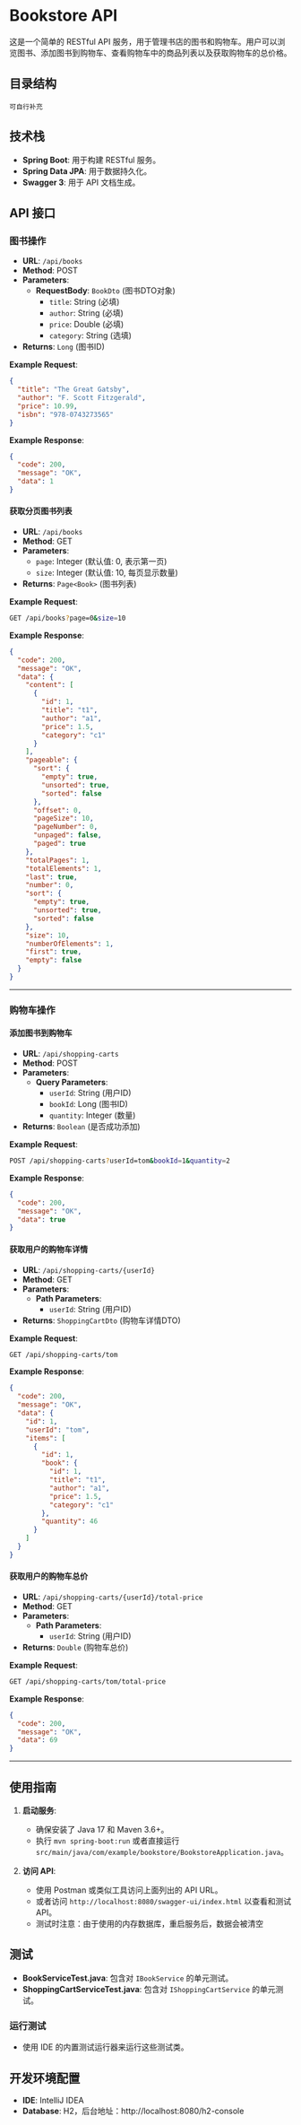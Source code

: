 # Bookstore API

这是一个简单的 RESTful API 服务，用于管理书店的图书和购物车。用户可以浏览图书、添加图书到购物车、查看购物车中的商品列表以及获取购物车的总价格。

## 目录结构

```plaintext
可自行补充
```

## 技术栈

- **Spring Boot**: 用于构建 RESTful 服务。
- **Spring Data JPA**: 用于数据持久化。
- **Swagger 3**: 用于 API 文档生成。

## API 接口

### 图书操作

- **URL**: `/api/books`
- **Method**: POST
- **Parameters**:
    - **RequestBody**: `BookDto` (图书DTO对象)
        - `title`: String (必填)
        - `author`: String (必填)
        - `price`: Double (必填)
        - `category`: String (选填)
- **Returns**: `Long` (图书ID)

**Example Request**:

```json
{
  "title": "The Great Gatsby",
  "author": "F. Scott Fitzgerald",
  "price": 10.99,
  "isbn": "978-0743273565"
}
```

**Example Response**:

```json
{
  "code": 200,
  "message": "OK",
  "data": 1
}
```

#### 获取分页图书列表

- **URL**: `/api/books`
- **Method**: GET
- **Parameters**:
    - `page`: Integer (默认值: 0, 表示第一页)
    - `size`: Integer (默认值: 10, 每页显示数量)
- **Returns**: `Page<Book>` (图书列表)

**Example Request**:

```bash
GET /api/books?page=0&size=10
```

**Example Response**:

```json
{
  "code": 200,
  "message": "OK",
  "data": {
    "content": [
      {
        "id": 1,
        "title": "t1",
        "author": "a1",
        "price": 1.5,
        "category": "c1"
      }
    ],
    "pageable": {
      "sort": {
        "empty": true,
        "unsorted": true,
        "sorted": false
      },
      "offset": 0,
      "pageSize": 10,
      "pageNumber": 0,
      "unpaged": false,
      "paged": true
    },
    "totalPages": 1,
    "totalElements": 1,
    "last": true,
    "number": 0,
    "sort": {
      "empty": true,
      "unsorted": true,
      "sorted": false
    },
    "size": 10,
    "numberOfElements": 1,
    "first": true,
    "empty": false
  }
}
```

---

### 购物车操作

#### 添加图书到购物车

- **URL**: `/api/shopping-carts`
- **Method**: POST
- **Parameters**:
    - **Query Parameters**:
        - `userId`: String (用户ID)
        - `bookId`: Long (图书ID)
        - `quantity`: Integer (数量)
- **Returns**: `Boolean` (是否成功添加)

**Example Request**:

```bash
POST /api/shopping-carts?userId=tom&bookId=1&quantity=2
```

**Example Response**:

```json
{
  "code": 200,
  "message": "OK",
  "data": true
}
```

#### 获取用户的购物车详情

- **URL**: `/api/shopping-carts/{userId}`
- **Method**: GET
- **Parameters**:
    - **Path Parameters**:
        - `userId`: String (用户ID)
- **Returns**: `ShoppingCartDto` (购物车详情DTO)

**Example Request**:

```bash
GET /api/shopping-carts/tom
```

**Example Response**:

```json
{
  "code": 200,
  "message": "OK",
  "data": {
    "id": 1,
    "userId": "tom",
    "items": [
      {
        "id": 1,
        "book": {
          "id": 1,
          "title": "t1",
          "author": "a1",
          "price": 1.5,
          "category": "c1"
        },
        "quantity": 46
      }
    ]
  }
}
```

#### 获取用户的购物车总价

- **URL**: `/api/shopping-carts/{userId}/total-price`
- **Method**: GET
- **Parameters**:
    - **Path Parameters**:
        - `userId`: String (用户ID)
- **Returns**: `Double` (购物车总价)

**Example Request**:

```bash
GET /api/shopping-carts/tom/total-price
```

**Example Response**:

```json
{
  "code": 200,
  "message": "OK",
  "data": 69
}
```

---

## 使用指南

1. **启动服务**:
    - 确保安装了 Java 17 和 Maven 3.6+。
    - 执行 `mvn spring-boot:run` 或者直接运行 `src/main/java/com/example/bookstore/BookstoreApplication.java`。

2. **访问 API**:
    - 使用 Postman 或类似工具访问上面列出的 API URL。
    - 或者访问 `http://localhost:8080/swagger-ui/index.html` 以查看和测试 API。
    - 测试时注意：由于使用的内存数据库，重启服务后，数据会被清空
    
## 测试

- **BookServiceTest.java**: 包含对 `IBookService` 的单元测试。
- **ShoppingCartServiceTest.java**: 包含对 `IShoppingCartService` 的单元测试。

### 运行测试

- 使用 IDE 的内置测试运行器来运行这些测试类。

## 开发环境配置

- **IDE**: IntelliJ IDEA
- **Database**: H2，后台地址：http://localhost:8080/h2-console
